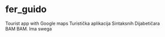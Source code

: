 # fer_guido
Tourist app with Google maps
Turistička aplikacija Sintaksnih Dijabetičara BAM BAM. Ima swega
